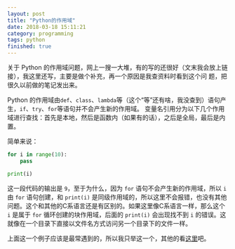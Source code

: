 ```yaml
---
layout: post
title: "Python的作用域"
date: 2018-03-18 15:11:21
category: programming
tags: python
finished: true
---
```


关于 Python 的作用域问题，网上一搜一大堆，有的写的还很好（文末我会放上链接），我这里还写，主要是做个补充，再一个原因是我查资料时看到这个问
题，把很久以前做的笔记发出来。

Python 的作用域由`def`、`class`、`lambda`等（这个“等”还有啥，我没查到）语句产生，`if`、`try`、`for`等语句并不会产生新的作用域。
变量名引用分为以下几个作用域进行查找：首先是本地，然后是函数内（如果有的话），之后是全局，最后是内置。

简单来说：

```python
for i in range(10):
    pass

print(i)
```

这一段代码的输出是 `9`，至于为什么，因为 `for` 语句不会产生新的作用域，所以 `i` 由 `for` 语句创建，和 `print(i)` 是同级作用域的，所以这里不会报错，也没有其他问题。这个和其他的C系语言还是有区别的。如果这里像C系语言一样，那么这个 `i` 是属于 `for` 循环创建的块作用域，后面的 `print(i)` 会出现找不到 `i` 的错误。这就像在一个目录下直接以文件名方式访问另一个目录下的文件一样。

上面这一个例子应该是最常遇到的，所以我只举这一个，其他的看[这里][b1]吧。

[b1]: http://www.cnblogs.com/lianzhilei/p/5852959.html